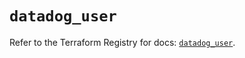 # `datadog_user`

Refer to the Terraform Registry for docs: [`datadog_user`](https://registry.terraform.io/providers/datadog/datadog/3.73.0/docs/resources/user).
